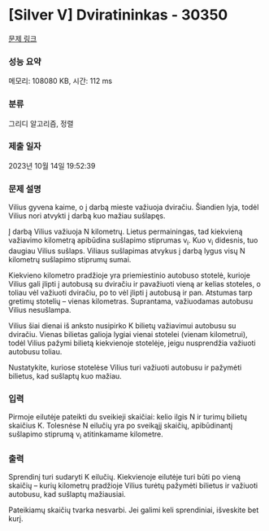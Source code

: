 # [Silver V] Dviratininkas - 30350 

[문제 링크](https://www.acmicpc.net/problem/30350) 

### 성능 요약

메모리: 108080 KB, 시간: 112 ms

### 분류

그리디 알고리즘, 정렬

### 제출 일자

2023년 10월 14일 19:52:39

### 문제 설명

<p>Vilius gyvena kaime, o į darbą mieste važiuoja dviračiu. Šiandien lyja, todėl Vilius nori atvykti į darbą kuo mažiau sušlapęs.</p>

<p>Į darbą Vilius važiuoja N kilometrų. Lietus permainingas, tad kiekvieną važiavimo kilometrą apibūdina sušlapimo stiprumas v<sub>i</sub>. Kuo v<sub>i</sub> didesnis, tuo daugiau Vilius sušlaps. Viliaus sušlapimas atvykus į darbą lygus visų N kilometrų sušlapimo stiprumų sumai.</p>

<p>Kiekvieno kilometro pradžioje yra priemiestinio autobuso stotelė, kurioje Vilius gali įlipti į autobusą su dviračiu ir pavažiuoti vieną ar kelias stoteles, o toliau vėl važiuoti dviračiu, po to vėl įlipti į autobusą ir pan. Atstumas tarp gretimų stotelių – vienas kilometras. Suprantama, važiuodamas autobusu Vilius nesušlampa.</p>

<p>Vilius šiai dienai iš anksto nusipirko K bilietų važiavimui autobusu su dviračiu. Vienas bilietas galioja lygiai vienai stotelei (vienam kilometrui), todėl Vilius pažymi bilietą kiekvienoje stotelėje, jeigu nusprendžia važiuoti autobusu toliau.</p>

<p>Nustatykite, kuriose stotelėse Vilius turi važiuoti autobusu ir pažymėti bilietus, kad sušlaptų kuo mažiau.</p>

### 입력 

 <p>Pirmoje eilutėje pateikti du sveikieji skaičiai: kelio ilgis N ir turimų bilietų skaičius K. Tolesnėse N eilučių yra po sveikąjį skaičių, apibūdinantį sušlapimo stiprumą v<sub>i</sub> atitinkamame kilometre.</p>

### 출력 

 <p>Sprendinį turi sudaryti K eilučių. Kiekvienoje eilutėje turi būti po vieną skaičių – kurių kilometrų pradžioje Vilius turėtų pažymėti bilietus ir važiuoti autobusu, kad sušlaptų mažiausiai.</p>

<p>Pateikiamų skaičių tvarka nesvarbi. Jei galimi keli sprendiniai, išveskite bet kurį.</p>

